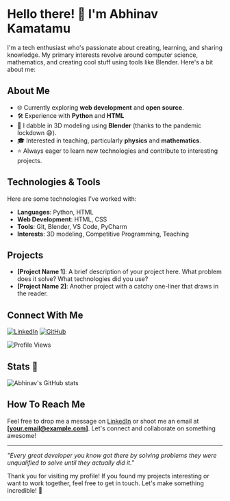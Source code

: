 

<!--
**Abhinav-Kamatamu/Abhinav-Kamatamu** is a ✨ _special_ ✨ repository because its `README.md` (this file) appears on your GitHub profile.

Here are some ideas to get you started:

- 🔭 I’m currently working on ...
- 🌱 I’m currently learning ...
- 👯 I’m looking to collaborate on ...
- 🤔 I’m looking for help with ...
- 💬 Ask me about ...
- 📫 How to reach me: ...
- 😄 Pronouns: ...
- ⚡ Fun fact: ...
-->
# Hello there! 👋 I'm Abhinav Kamatamu

I'm a tech enthusiast who's passionate about creating, learning, and sharing knowledge. My primary interests revolve around computer science, mathematics, and creating cool stuff using tools like Blender. Here's a bit about me:

## About Me
- 🌐 Currently exploring **web development** and **open source**.
- 🛠️ Experience with **Python** and **HTML**
- 🎨 I dabble in 3D modeling using **Blender** (thanks to the pandemic lockdown 😅).
- 🎓 Interested in teaching, particularly **physics** and **mathematics**.
- ⭐ Always eager to learn new technologies and contribute to interesting projects.

## Technologies & Tools

Here are some technologies I've worked with:

- **Languages**: Python, HTML
- **Web Development**: HTML, CSS
- **Tools**: Git, Blender, VS Code, PyCharm
- **Interests**: 3D modeling, Competitive Programming, Teaching

## Projects
- **[Project Name 1]**: A brief description of your project here. What problem does it solve? What technologies did you use?
- **[Project Name 2]**: Another project with a catchy one-liner that draws in the reader.

## Connect With Me

[![LinkedIn](https://img.shields.io/badge/-LinkedIn-blue?style=flat&logo=linkedin&logoColor=white)](https://www.linkedin.com/in/abhinavkamatamu/) [![GitHub](https://img.shields.io/badge/-GitHub-000?style=flat&logo=github&logoColor=white)](https://github.com/Abhinav-Kamatamu)

![Profile Views](https://komarev.com/ghpvc/?username=Abhinav-Kamatamu&color=blue&style=flat-square)

## Stats 🎉

![Abhinav's GitHub stats](https://github-readme-stats.vercel.app/api?username=Abhinav-Kamatamu&show_icons=true&hide=stars&count_private=true&theme=radical)

## How To Reach Me

Feel free to drop me a message on [LinkedIn](https://www.linkedin.com/in/abhinavkamatamu/) or shoot me an email at **[your.email@example.com]**. Let's connect and collaborate on something awesome!

---

_"Every great developer you know got there by solving problems they were unqualified to solve until they actually did it."_

Thank you for visiting my profile! If you found my projects interesting or want to work together, feel free to get in touch. Let's make something incredible! 🚀
